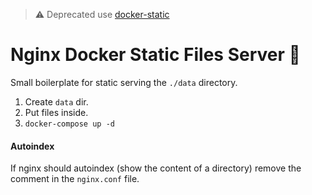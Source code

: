 > ⚠️ Deprecated use [docker-static](https://github.com/cupcakearmy/docker-static)

# Nginx Docker Static Files Server 🐳

Small boilerplate for static serving the `./data` directory.

1. Create `data` dir.
2. Put files inside.
3. `docker-compose up -d`

#### Autoindex

If nginx should autoindex (show the content of a directory) remove the comment in the `nginx.conf` file.
